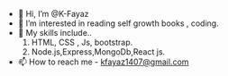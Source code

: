 - 👋 Hi, I’m @K-Fayaz
- 👀 I’m interested in reading self growth books , coding.
- 🌱 My skills include..
    1. HTML, CSS , Js, bootstrap.
    2. Node.js,Express,MongoDb,React js.
- 📫 How to reach me - kfayaz1407@gmail.com

